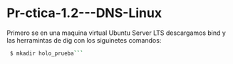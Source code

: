 # Pr-ctica-1.2---DNS-Linux

Primero se en una maquina virtual Ubuntu Server LTS descargamos bind y las herramintas de dig con los siguinetes comandos:

```sh
 $ mkadir holo_prueba```